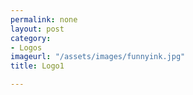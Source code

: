 ```yaml
---
permalink: none
layout: post
category:
- Logos
imageurl: "/assets/images/funnyink.jpg"
title: Logo1

---
```

